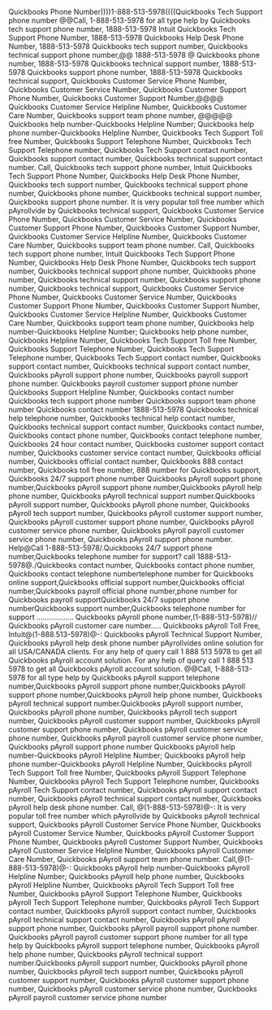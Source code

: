 Quickbooks Phone Number))))1-888-513-5978((((Quickbooks Tech Support phone number @@Call, 1-888-513-5978 for all type help by Quickbooks tech support phone number, 1888-513-5978 Intuit Quickbooks Tech Support Phone Number, 1888-513-5978 Quickbooks Help Desk Phone Number, 1888-513-5978 Quickbooks tech support number, Quickbooks technical support phone number,@@ 1888-513-5978 @ Quickbooks phone number, 1888-513-5978 Quickbooks technical support number, 1888-513-5978 Quickbooks support phone number, 1888-513-5978 Quickbooks technical support, Quickbooks Customer Service Phone Number, Quickbooks Customer Service Number, Quickbooks Customer Support Phone Number, Quickbooks Customer Support Number,@@@@ Quickbooks Customer Service Helpline Number, Quickbooks Customer Care Number, Quickbooks support team phone number, @@@@@ Quickbooks help number-Quickbooks Helpline Number; Quickbooks help phone number-Quickbooks Helpline Number, Quickbooks Tech Support Toll free Number, Quickbooks Support Telephone Number, Quickbooks Tech Support Telephone number, Quickbooks Tech Support contact number, Quickbooks support contact number, Quickbooks technical support contact number. Call, Quickbooks tech support phone number, Intuit Quickbooks Tech Support Phone Number, Quickbooks Help Desk Phone Number, Quickbooks tech support number, Quickbooks technical support phone number, Quickbooks phone number, Quickbooks technical support number, Quickbooks support phone number. It is very popular toll free number which pAyrollvide by Quickbooks technical support, Quickbooks Customer Service Phone Number, Quickbooks Customer Service Number, Quickbooks Customer Support Phone Number, Quickbooks Customer Support Number, Quickbooks Customer Service Helpline Number, Quickbooks Customer Care Number, Quickbooks support team phone number. Call, Quickbooks tech support phone number, Intuit Quickbooks Tech Support Phone Number, Quickbooks Help Desk Phone Number, Quickbooks tech support number, Quickbooks technical support phone number, Quickbooks phone number, Quickbooks technical support number, Quickbooks support phone number, Quickbooks technical support, Quickbooks Customer Service Phone Number, Quickbooks Customer Service Number, Quickbooks Customer Support Phone Number, Quickbooks Customer Support Number, Quickbooks Customer Service Helpline Number, Quickbooks Customer Care Number, Quickbooks support team phone number, Quickbooks help number-Quickbooks Helpline Number; Quickbooks help phone number, Quickbooks Helpline Number, Quickbooks Tech Support Toll free Number, Quickbooks Support Telephone Number, Quickbooks Tech Support Telephone number, Quickbooks Tech Support contact number, Quickbooks support contact number, Quickbooks technical support contact number, Quickbooks pAyroll support phone number, Quickbooks payroll support phone number. Quickbooks payroll customer support phone number Quickbooks Support Helpline Number, Quickbooks contact number Quickbooks tech support phone number Quickbooks support team phone number Quickbooks contact number 1888-513-5978 Quickbooks technical help telephone number, Quickbooks technical help contact number, Quickbooks technical support contact number, Quickbooks contact number, Quickbooks contact phone number, Quickbooks contact telephone number, Quickbooks 24 hour contact number, Quickbooks customer support contact number, Quickbooks customer service contact number, Quickbooks official number, Quickbooks official contact number, Quickbooks 888 contact number, Quickbooks toll free number, 888 number for Quickbooks support, Quickbooks 24/7 support phone number Quickbooks pAyroll support phone number,Quickbooks pAyroll support phone number,Quickbooks pAyroll help phone number, Quickbooks pAyroll technical support number.Quickbooks pAyroll support number, Quickbooks pAyroll phone number, Quickbooks pAyroll tech support number, Quickbooks pAyroll customer support number, Quickbooks pAyroll customer support phone number, Quickbooks pAyroll customer service phone number, Quickbooks pAyroll payroll customer service phone number, Quickbooks pAyroll support phone number. Help@Call 1-888-513-5978/.Quickbooks 24/7 support phone number,Quickbooks telephone number for support? call 1888-513-5978@./Quickbooks contact number, Quickbooks contact phone number, Quickbooks contact telephone numbertelephone number for Quickbooks online support,Quickbooks official support number,Quickbooks official number,Quickbooks payroll official phone number,phone number for Quickbooks payroll supportQuickbooks 24/7 support phone numberQuickbooks support number,Quickbooks telephone number for support .................. Quickbooks pAyroll phone number,(1-888-513-5978)// Quickbooks pAyroll customer care number..... Quickbooks pAyroll Toll Free, Intuit@(1-888.513-5978)@-: Quickbooks pAyroll Technical Support Number, Quickbooks pAyroll help desk phone number pAyrollvides online solution for all USA/CANADA clients. For any help of query call 1 888 513 5978 to get all Quickbooks pAyroll account solution. For any help of query call 1 888 513 5978 to get all Quickbooks pAyroll account solution. @@Call, 1-888-513-5978 for all type help by Quickbooks pAyroll support telephone number,Quickbooks pAyroll support phone number,Quickbooks pAyroll support phone number,Quickbooks pAyroll help phone number, Quickbooks pAyroll technical support number.Quickbooks pAyroll support number, Quickbooks pAyroll phone number, Quickbooks pAyroll tech support number, Quickbooks pAyroll customer support number, Quickbooks pAyroll customer support phone number, Quickbooks pAyroll customer service phone number, Quickbooks pAyroll payroll customer service phone number, Quickbooks pAyroll support phone number Quickbooks pAyroll help number-Quickbooks pAyroll Helpline Number; Quickbooks pAyroll help phone number-Quickbooks pAyroll Helpline Number, Quickbooks pAyroll Tech Support Toll free Number, Quickbooks pAyroll Support Telephone Number, Quickbooks pAyroll Tech Support Telephone number, Quickbooks pAyroll Tech Support contact number, Quickbooks pAyroll support contact number, Quickbooks pAyroll technical support contact number, Quickbooks pAyroll help desk phone number. Call, @(1-888-513-5978)@-: It is very popular toll free number which pAyrollvide by Quickbooks pAyroll technical support, Quickbooks pAyroll Customer Service Phone Number, Quickbooks pAyroll Customer Service Number, Quickbooks pAyroll Customer Support Phone Number, Quickbooks pAyroll Customer Support Number, Quickbooks pAyroll Customer Service Helpline Number, Quickbooks pAyroll Customer Care Number, Quickbooks pAyroll support team phone number. Call,@(1-888-513-5978)@-: Quickbooks pAyroll help number-Quickbooks pAyroll Helpline Number; Quickbooks pAyroll help phone number, Quickbooks pAyroll Helpline Number, Quickbooks pAyroll Tech Support Toll free Number, Quickbooks pAyroll Support Telephone Number, Quickbooks pAyroll Tech Support Telephone number, Quickbooks pAyroll Tech Support contact number, Quickbooks pAyroll support contact number, Quickbooks pAyroll technical support contact number, Quickbooks pAyroll pAyroll support phone number, Quickbooks pAyroll payroll support phone number. Quickbooks pAyroll payroll customer support phone number for all type help by Quickbooks pAyroll support telephone number, Quickbooks pAyroll help phone number, Quickbooks pAyroll technical support number.Quickbooks pAyroll support number, Quickbooks pAyroll phone number, Quickbooks pAyroll tech support number, Quickbooks pAyroll customer support number, Quickbooks pAyroll customer support phone number, Quickbooks pAyroll customer service phone number, Quickbooks pAyroll payroll customer service phone number